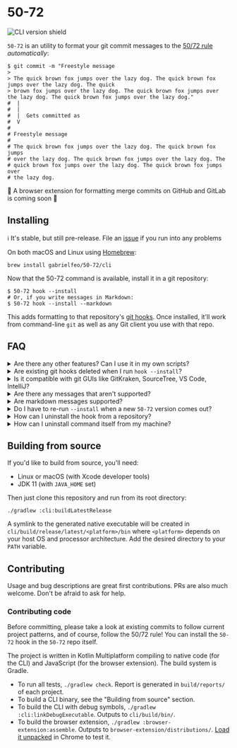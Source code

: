 # 50-72

![CLI version shield][cli-version-shield]

`50-72` is an utility to format your git commit messages to the [50/72 rule][rule-about]
_automatically_:

```shell
$ git commit -m "Freestyle message
> 
> The quick brown fox jumps over the lazy dog. The quick brown fox jumps over the lazy dog. The quick
> brown fox jumps over the lazy dog. The quick brown fox jumps over the lazy dog. The quick brown fox jumps over the lazy dog."
#  |
#  |
#  |  Gets committed as
#  V
#
# Freestyle message
# 
# The quick brown fox jumps over the lazy dog. The quick brown fox jumps
# over the lazy dog. The quick brown fox jumps over the lazy dog. The
# quick brown fox jumps over the lazy dog. The quick brown fox jumps over
# the lazy dog.
```

📣 A browser extension for formatting merge commits on GitHub and GitLab is coming soon 📣

## Installing

ℹ️ It's stable, but still pre-release. File an [issue][new-issue] if you run into any problems

On both macOS and Linux using [Homebrew][brew]:

```shell
brew install gabrielfeo/50-72/cli
```

Now that the 50-72 command is available, install it in a git repository:

```shell
$ 50-72 hook --install
# Or, if you write messages in Markdown:
$ 50-72 hook --install --markdown
```

This adds formatting to that repository's [git hooks][man-githook]. Once installed,
it'll work from command-line `git` as well as any Git client you use with that repo.

## FAQ

<details>
  <summary>
    Are there any other features? Can I use it in my own scripts?
  </summary>

  A manual `format` command is available so you can use it as part of your own scripts (in CI,
  for example). Here's the full help text:

```
Usage: 50-72 [OPTIONS] COMMAND [ARGS]...

  Format commit messages to the 50/72 rule automatically.
  
  It's recommended to install it in the git hooks of each repository:
  
  50-72 hook --install
  
  Otherwise, manual usage is:
  
  50-72 format MESSAGE (to format a message string)
  50-72 format-file (to format the git commit message file)
  
  See --help of each subcommand for more.

Options:
-h, --help  Show this message and exit

Commands:
format       Format a message string.
format-file  Format the git commit message file (or another file)
hook         Install the 50-72 git hook in the current repository.
```

</details>

<details>
  <summary>
    Are existing git hooks deleted when I run <code>hook --install</code>?
  </summary>

  No. If you already have a [`commit-msg` git hook][man-githook] in the repo, `50-72 hook --install`
  simply appends to it, preserving your existing commands. If there is no `commit-msg` hook, it
  will create one.

</details>

<details>
  <summary>
    Is it compatible with git GUIs like GitKraken, SourceTree, VS Code, IntelliJ?
  </summary>

  It should work with any git client because they all _should_ support git hooks. I have not tested
  it with every client though. If you run into any problems, please
  [submit a new issue][new-issue].

Known to work out-of-the-box:

- VS Code
- Let me know where else it works for you :)

</details>

<details>
  <summary>
    Are there any messages that aren't supported?
  </summary>

  The [Issues][issues] page is the most up-to-date source to see known issues.

</details>

<details>
  <summary>
    Are markdown messages supported?
  </summary>

  Markdown is fully supported in the CLI and browser extension.

</details>

<details>
  <summary>
    Do I have to re-run <code>--install</code> when a new <code>50-72</code> version comes out?
  </summary>

  No. The git hook calls `50-72` itself, so it'll always get the latest installed version on your
  system (technically, the first one from your `PATH`).

</details>

<details>
  <summary>
    How can I uninstall the hook from a repository?
  </summary>

  From the repository root dir:

```shell
50-72 hook --uninstall
```

</details>

<details>
  <summary>
    How can I uninstall command itself from my machine?
  </summary>

  ⚠️ Make sure to run `50-72 hook --uninstall` in every repo before uninstalling the
  command itself.

```shell
brew uninstall fifty-seventy-two-cli
```

  If you forget to uninstall the hook in some repository, you'll get a "command not found" error
  when you try to commit because in that repo the hook still tries to format the message using `50-72`.
  You can remove this leftover like this, from the root dir of the repo:

```shell
sed -I bak 's/^50-72 .*//' .git/hooks/commit-msg
```

</details>

## Building from source

If you'd like to build from source, you'll need:

- Linux or macOS (with Xcode developer tools)
- JDK 11 (with `JAVA_HOME` set)

Then just clone this repository and run from its root directory:

```shell
./gradlew :cli:buildLatestRelease
```

A symlink to the generated native executable will be created in `cli/build/release/latest/<platform>/bin` where
`<platform>` depends on your host OS and processor architecture. Add the desired directory to your `PATH` variable.

## Contributing

Usage and bug descriptions are great first contributions. PRs are also much welcome. Don't be afraid to ask for
help.

### Contributing code

Before committing, please take a look at existing commits to follow current project patterns, and of course,
follow the 50/72 rule! You can install the `50-72` hook in the `50-72` repo itself.

The project is written in Kotlin Multiplatform compiling to native code (for the CLI) and JavaScript (for the
browser extension). The build system is Gradle.

- To run all tests, `./gradlew check`. Report is generated in `build/reports/` of each project. 
- To build a CLI binary, see the "Building from source" section.
- To build the CLI with debug symbols, `./gradlew :cli:linkDebugExecutable`. Outputs to `cli/build/bin/`.
- To build the browser extension, `./gradlew :browser-extension:assemble`. Outputs to
  `browser-extension/distributions/`. [Load it unpacked][load-unpacked] in Chrome to test it.

[rule-about]: https://tbaggery.com/2008/04/19/a-note-about-git-commit-messages.html
[brew]: https://brew.sh/
[releases]: https://github.com/gabrielfeo/50-72/releases
[man-githook]: https://git-scm.com/docs/githooks#_commit_msg
[issues]: https://github.com/gabrielfeo/50-72/issues
[new-issue]: https://github.com/gabrielfeo/50-72/issues/new
[load-unpacked]: https://developer.chrome.com/docs/extensions/mv3/getstarted/#unpacked
[cli-version-shield]: https://img.shields.io/badge/dynamic/json?label=CLI&query=%24%5B%3F%28%2Fcli%5C%2F.%2A%2F.test%28%40.name%29%29%5D.name&url=https%3A%2F%2Fapi.github.com%2Frepos%2Fgabrielfeo%2F50-72%2Ftags
